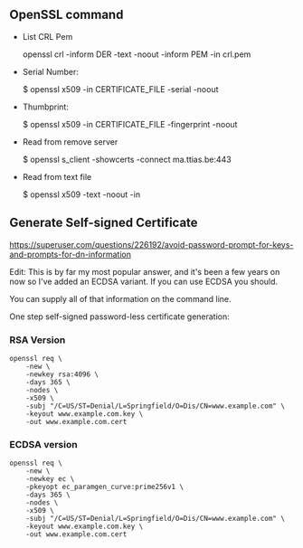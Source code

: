 ## OpenSSL command

- List CRL Pem

    openssl crl -inform DER -text -noout -inform PEM -in crl.pem

- Serial Number:
    
    $ openssl x509 -in CERTIFICATE_FILE -serial -noout

- Thumbprint:

    $ openssl x509 -in CERTIFICATE_FILE -fingerprint -noout

- Read from remove server
  
    $ openssl s_client -showcerts -connect ma.ttias.be:443

- Read from text file

    $ openssl x509 -text -noout -in <certificate> 
    
## Generate Self-signed Certificate

https://superuser.com/questions/226192/avoid-password-prompt-for-keys-and-prompts-for-dn-information

Edit: This is by far my most popular answer, and it's been a few years on now so I've added an ECDSA variant. If you can use ECDSA you should.

You can supply all of that information on the command line.

One step self-signed password-less certificate generation:

### RSA Version

	openssl req \
		-new \
		-newkey rsa:4096 \
		-days 365 \
		-nodes \
		-x509 \
		-subj "/C=US/ST=Denial/L=Springfield/O=Dis/CN=www.example.com" \
		-keyout www.example.com.key \
		-out www.example.com.cert

### ECDSA version

	openssl req \
		-new \
		-newkey ec \
		-pkeyopt ec_paramgen_curve:prime256v1 \
		-days 365 \
		-nodes \
		-x509 \
		-subj "/C=US/ST=Denial/L=Springfield/O=Dis/CN=www.example.com" \
		-keyout www.example.com.key \
		-out www.example.com.cert
